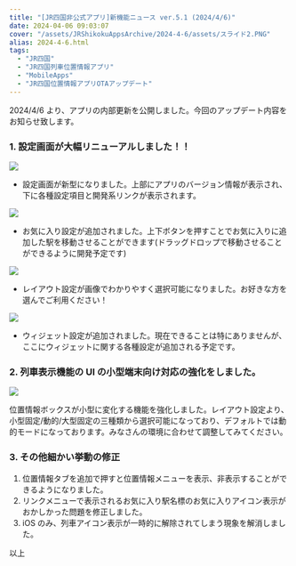 ```yaml
---
title: "[JR四国非公式アプリ]新機能ニュース ver.5.1 (2024/4/6)"
date: 2024-04-06 09:03:07
cover: "/assets/JRShikokuAppsArchive/2024-4-6/assets/スライド2.PNG"
alias: 2024-4-6.html
tags:
  - "JR四国"
  - "JR四国列車位置情報アプリ"
  - "MobileApps"
  - "JR四国位置情報アプリOTAアップデート"
---
```


2024/4/6 より、アプリの内部更新を公開しました。今回のアップデート内容をお知らせ致します。

### **1\. 設定画面が大幅リニューアルしました！！**

![](/assets/JRShikokuAppsArchive/2024-4-6/assets/スライド2.PNG)

- 設定画面が新型になりました。上部にアプリのバージョン情報が表示され、下に各種設定項目と開発系リンクが表示されます。

![](/assets/JRShikokuAppsArchive/2024-4-6/assets/スライド4.PNG)

- お気に入り設定が追加されました。上下ボタンを押すことでお気に入りに追加した駅を移動させることができます(ドラッグドロップで移動させることができるように開発予定です)

![](/assets/JRShikokuAppsArchive/2024-4-6/assets/スライド3.PNG)

- レイアウト設定が画像でわかりやすく選択可能になりました。お好きな方を選んでご利用ください！

![](/assets/JRShikokuAppsArchive/2024-4-6/assets/スライド5.PNG)

- ウィジェット設定が追加されました。現在できることは特にありませんが、ここにウィジェットに関する各種設定が追加される予定です。

### **2\. 列車表示機能の UI の小型端末向け対応の強化をしました。**

![](/assets/JRShikokuAppsArchive/2024-4-6/assets/スライド6.PNG)

位置情報ボックスが小型に変化する機能を強化しました。レイアウト設定より、小型固定/動的/大型固定の三種類から選択可能になっており、デフォルトでは動的モードになっております。みなさんの環境に合わせて調整してみてください。

### **3\. その他細かい挙動の修正**

1. 位置情報タブを追加で押すと位置情報メニューを表示、非表示することができるようになりました。
2. リンクメニューで表示されるお気に入り駅名標のお気に入りアイコン表示がおかしかった問題を修正しました。
3. iOS のみ、列車アイコン表示が一時的に解除されてしまう現象を解消しました。

以上
